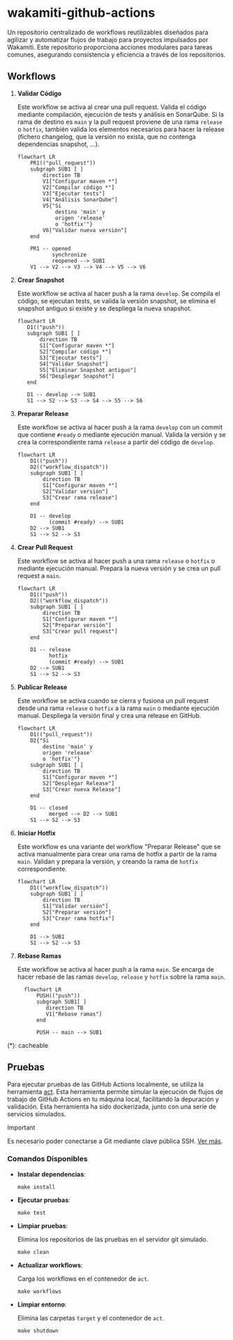 # wakamiti-github-actions

Un repositorio centralizado de workflows reutilizables diseñados para agilizar y automatizar flujos de trabajo 
para proyectos impulsados por Wakamiti. Este repositorio proporciona acciones modulares para tareas comunes, 
asegurando consistencia y eficiencia a través de los repositorios.


## Workflows

1. **Validar Código**

   Este workflow se activa al crear una pull request. Valida el código mediante compilación, ejecución de tests y 
   análisis en SonarQube. Si la rama de destino es `main` y la pull request proviene de una rama `release` o 
   `hotfix`, también valida los elementos necesarios para hacer la release (fichero changelog, que la versión no 
   exista, que no contenga dependencias snapshot, ...).
    ```mermaid
    flowchart LR
        PR1(("pull_request"))
        subgraph SUB1 [ ]
            direction TB
            V1["Configurar maven *"]
            V2["Compilar código *"]
            V3["Ejecutar tests"]
            V4["Análisis SonarQube"]
            V5{"Si 
                destino 'main' y 
                origen 'release' 
                o 'hotfix'"}
            V6["Validar nueva versión"]
        end
        
        PR1 -- opened
               synchronize
               reopened --> SUB1
        V1 --> V2 --> V3 --> V4 --> V5 --> V6
    ```

2. **Crear Snapshot**

   Este workflow se activa al hacer push a la rama `develop`. Se compila el código, se ejecutan tests, se valida la 
   versión snapshot, se elimina el snapshot antiguo si existe y se despliega la nueva snapshot.
     ```mermaid
    flowchart LR
        D1(("push"))
        subgraph SUB1 [ ]
            direction TB
            S1["Configurar maven *"]
            S2["Compilar código *"]
            S3["Ejecutar tests"]
            S4["Validar Snapshot"]
            S5["Eliminar Snapshot antiguo"]
            S6["Desplegar Snapshot"]
        end
        
        D1 -- develop --> SUB1
        S1 --> S2 --> S3 --> S4 --> S5 --> S6
    ```

3. **Preparar Release**

   Este workflow se activa al hacer push a la rama `develop` con un commit que contiene `#ready` o mediante 
   ejecución manual. Valida la versión y se crea la correspondiente rama `release` a partir del código de `develop`.
    ```mermaid
    flowchart LR
        D1(("push"))
        D2(("workflow_dispatch"))
        subgraph SUB1 [ ]
            direction TB
            S1["Configurar maven *"]
            S2["Validar versión"]
            S3["Crear rama release"]
        end
    
        D1 -- develop 
              (commit #ready) --> SUB1
        D2 --> SUB1
        S1 --> S2 --> S3 
    ```

4. **Crear Pull Request**

   Este workflow se activa al hacer push a una rama `release` o `hotfix` o mediante ejecución manual. Prepara la 
   nueva versión y se crea un pull request a `main`.
    ```mermaid
    flowchart LR
        D1(("push"))
        D2(("workflow_dispatch"))
        subgraph SUB1 [ ]
            direction TB
            S1["Configurar maven *"]
            S2["Preparar versión"]
            S3["Crear pull request"]
        end
    
        D1 -- release
              hotfix
              (commit #ready) --> SUB1
        D2 --> SUB1
        S1 --> S2 --> S3 
    ```

5. **Publicar Release**

   Este workflow se activa cuando se cierra y fusiona un pull request desde una rama `release` o `hotfix` a la rama 
   `main` o mediante  ejecución manual. Despliega la versión final y crea una release en GitHub.
    ```mermaid
    flowchart LR
        D1(("pull_request"))
        D2{"Si 
            destino 'main' y
            origen 'release'
            o 'hotfix'"}
        subgraph SUB1 [ ]
            direction TB
            S1["Configurar maven *"]
            S2["Desplegar Release"]
            S3["Crear nueva Release"]
        end
    
        D1 -- closed
              merged --> D2 --> SUB1
        S1 --> S2 --> S3 
    ```

6. **Iniciar Hotfix**

   Este workflow es una variante del workflow "Preparar Release" que se activa manualmente para crear una rama de hotfix
   a partir de la rama `main`. Validan y prepara la versión, y creando la rama de `hotfix` correspondiente.
    ```mermaid
    flowchart LR
        D1(("workflow_dispatch"))
        subgraph SUB1 [ ]
            direction TB
            S1["Validar versión"]
            S2["Preparar versión"]
            S3["Crear rama hotfix"]
        end
        
        D1 --> SUB1
        S1 --> S2 --> S3
    ```

7. **Rebase Ramas**
   
   Este workflow se activa al hacer push a la rama `main`. Se encarga de hacer rebase de las ramas `develop`, 
   `release` y `hotfix` sobre la rama `main`.
   ```mermaid
     flowchart LR
         PUSH(("push"))
         subgraph SUB1[ ]
            direction TB
            V1["Rebase ramas"]
         end
      
         PUSH -- main --> SUB1
   ```

(*): cacheable


## Pruebas

Para ejecutar pruebas de las GitHub Actions localmente, se utiliza la herramienta [act](https://github.com/nektos/act). 
Esta herramienta permite simular la ejecución de flujos de trabajo de GitHub Actions en tu máquina local, facilitando 
la depuración y validación. Esta herramienta ha sido dockerizada, junto con una serie de servicios simulados.

> [!IMPORTANT]
> Es necesario poder conectarse a Git mediante clave pública SSH. 
> [Ver más](https://docs.github.com/en/authentication/connecting-to-github-with-ssh/generating-a-new-ssh-key-and-adding-it-to-the-ssh-agent).

### Comandos Disponibles

- **Instalar dependencias**:
  ```shell
  make install
  ```

- **Ejecutar pruebas**:
  ```shell
  make test
  ```

- **Limpiar pruebas**:
  
  Elimina los repositorios de las pruebas en el servidor git simulado.
  ```shell
  make clean
  ```

- **Actualizar workflows**:
  
  Carga los workflows en el contenedor de `act`.
  ```shell
  make workflows
  ```

- **Limpiar entorno**:

  Elimina las carpetas `target` y el contenedor de `act`.
  ```shell
  make shutdown
  ```